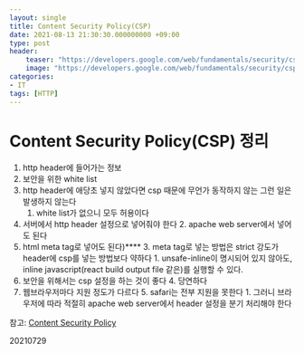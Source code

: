```yaml
---
layout: single
title: Content Security Policy(CSP)
date: 2021-08-13 21:30:30.000000000 +09:00
type: post
header:
    teaser: "https://developers.google.com/web/fundamentals/security/csp/images/csp-error.png?hl=ko"
    image: "https://developers.google.com/web/fundamentals/security/csp/images/csp-error.png?hl=ko"
categories:
- IT
tags: [HTTP]
---
```


# Content Security Policy(CSP) 정리

1. http header에 들어가는 정보
2. 보안을 위한 white list
3. http header에 애당초 넣지 않았다면 csp 때문에 무언가 동작하지 않는 그런 일은 발생하지 않는다
	1. white list가 없으니 모두 허용이다
4. 서버에서 http header 설정으로 넣어줘야 한다
	2. apache web server에서 넣어도 된다
5. html meta tag로 넣어도 된다)****
	3. meta tag로 넣는 방법은 strict 강도가 header에 csp를 넣는 방법보다 약하다
		1. unsafe-inline이 명시되어 있지 않아도, inline javascript(react build output file 같은)를 실행할 수 있다.
6. 보안을 위해서는 csp 설정을 하는 것이 좋다
	4. 당연하다
7. 웹브라우저마다 지원 정도가 다르다
	5. safari는 전부 지원을 못한다
		1. 그러니 브라우저에 따라 적절히 apache web server에서 header 설정을 분기 처리해야 한다

참고: [Content Security Policy](https://developer.mozilla.org/en-US/docs/Web/HTTP/CSP)

20210729
	